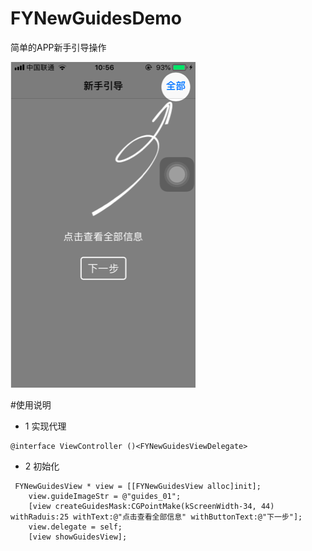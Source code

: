 FYNewGuidesDemo
===

简单的APP新手引导操作  

![Image text](https://github.com/SingleSun/FYNewGuidesDemo/blob/master/guide.png)

#使用说明
* 1 实现代理
```
@interface ViewController ()<FYNewGuidesViewDelegate>
```
* 2 初始化
```
 FYNewGuidesView * view = [[FYNewGuidesView alloc]init];
    view.guideImageStr = @"guides_01";
    [view createGuidesMask:CGPointMake(kScreenWidth-34, 44) withRaduis:25 withText:@"点击查看全部信息" withButtonText:@"下一步"];
    view.delegate = self;
    [view showGuidesView];
```



